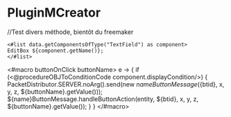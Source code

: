# PluginMCreator

//Test divers méthode, bientôt du freemaker


	<#list data.getComponentsOfType("TextField") as component>
	EditBox ${component.getName()};
	</#list>
<#macro buttonOnClick buttonName>
    e -> {
        if (<@procedureOBJToConditionCode component.displayCondition/>) {
            PacketDistributor.SERVER.noArg().send(new ${name}ButtonMessage(${btid}, x, y, z, ${buttonName}.getValue()));
            ${name}ButtonMessage.handleButtonAction(entity, ${btid}, x, y, z, ${buttonName}.getValue());
        }
    }
</#macro>
